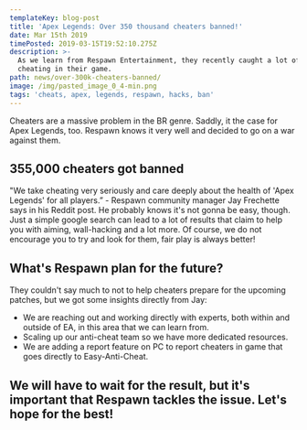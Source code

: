 ```yaml
---
templateKey: blog-post
title: 'Apex Legends: Over 350 thousand cheaters banned!'
date: Mar 15th 2019
timePosted: 2019-03-15T19:52:10.275Z
description: >-
  As we learn from Respawn Entertainment, they recently caught a lot of people
  cheating in their game.
path: news/over-300k-cheaters-banned/
image: /img/pasted_image_0_4-min.png
tags: 'cheats, apex, legends, respawn, hacks, ban'
---
```

Cheaters are a massive problem in the BR genre. Saddly, it the case for Apex Legends, too. Respawn knows it very well and decided to go on a war against them.



## 355,000 cheaters got banned

"We take cheating very seriously and care deeply about the health of 'Apex Legends' for all players.” - Respawn community manager Jay Frechette says in his Reddit post. He probably knows it's not gonna be easy, though. Just a simple google search can lead to a lot of results that claim to help you with aiming, wall-hacking and a lot more. Of course, we do not encourage you to try and look for them, fair play is always better!

## What's Respawn plan for the future?

They couldn't say much to not to help cheaters prepare for the upcoming patches, but we got some insights directly from Jay:

* We are reaching out and working directly with experts, both within and outside of EA, in this area that we can learn from.
* Scaling up our anti-cheat team so we have more dedicated resources.
* We are adding a report feature on PC to report cheaters in game that goes directly to Easy-Anti-Cheat.



## We will have to wait for the result, but it's important that Respawn tackles the issue. Let's hope for the best!
